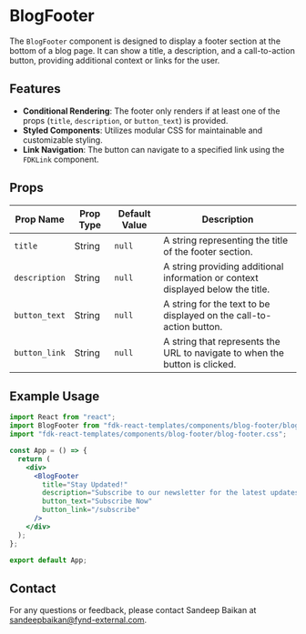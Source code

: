 # BlogFooter

The `BlogFooter` component is designed to display a footer section at the bottom of a blog page. It can show a title, a description, and a call-to-action button, providing additional context or links for the user.

## Features
- **Conditional Rendering**: The footer only renders if at least one of the props (`title`, `description`, or `button_text`) is provided.
- **Styled Components**: Utilizes modular CSS for maintainable and customizable styling.
- **Link Navigation**: The button can navigate to a specified link using the `FDKLink` component.

## Props

| Prop Name       | Prop Type     | Default Value  | Description                                                                 |
|-----------------|---------------|----------------|-----------------------------------------------------------------------------|
| `title`         | String        | `null`         | A string representing the title of the footer section.                      |
| `description`   | String        | `null`         | A string providing additional information or context displayed below the title. |
| `button_text`   | String        | `null`         | A string for the text to be displayed on the call-to-action button.          |
| `button_link`   | String        | `null`         | A string that represents the URL to navigate to when the button is clicked.  |

## Example Usage

```jsx
import React from "react";
import BlogFooter from "fdk-react-templates/components/blog-footer/blog-footer";
import "fdk-react-templates/components/blog-footer/blog-footer.css";

const App = () => {
  return (
    <div>
      <BlogFooter
        title="Stay Updated!"
        description="Subscribe to our newsletter for the latest updates."
        button_text="Subscribe Now"
        button_link="/subscribe"
      />
    </div>
  );
};

export default App;

```

## Contact

For any questions or feedback, please contact Sandeep Baikan at [sandeepbaikan@fynd-external.com](mailto:sandeepbaikan@fynd-external.com).
